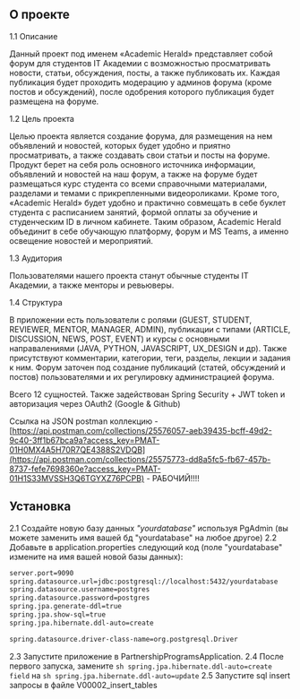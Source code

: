 ## О проекте

1.1 Описание

Данный проект под именем «Academic Herald» представляет собой форум для студентов IT Академии с возможностью просматривать новости, статьи, обсуждения, посты, а также публиковать их. Каждая публикация будет проходить модерацию у админов форума (кроме постов и обсуждений), после одобрения которого публикация будет размещена на форуме. 

1.2 Цель проекта

Целью проекта является создание форума, для размещения на нем объявлений и новостей, которых будет удобно и приятно просматривать, а также создавать свои статьи и посты на форуме. Продукт берет на себя роль основного источника информации, объявлений и новостей на наш форум, а также на форуме будет размещаться курс студента со всеми справочными материалами, разделами и темами с прикрепленными видеороликами. Кроме того, «Academic Herald» будет удобно и практично совмещать в себе буклет студента с расписанием занятий, формой оплаты за обучение и студенческим ID в личном кабинете. 
Таким образом, Academic Herald объединит в себе обучающую платформу, форум и MS Teams, а именно освещение новостей и мероприятий.

1.3 Аудитория

Пользователями нашего проекта станут обычные студенты IT Академии, а также менторы и ревьюверы.

1.4 Структура
  
В приложении есть пользователи с ролями (GUEST, STUDENT, REVIEWER, MENTOR, MANAGER, ADMIN), публикации с типами (ARTICLE, DISCUSSION, NEWS, POST, EVENT) и курсы с основными направалениями (JAVA, PYTHON, JAVASCRIPT, UX_DESIGN и др). Также присутствуют комментарии, категории, теги, разделы, лекции и задания к ним. Форум заточен под создание публикаций (статей, обсуждений и постов) пользователями и их регулировку администрацией форума. 

Всего 12 сущностей. Также задействован Spring Security + JWT token и авторизация через OAuth2 (Google & Github)

Ссылка на JSON postman коллекцию - 
[https://api.postman.com/collections/25576057-aeb39435-bcff-49d2-9c40-3ff1b67bca9a?access_key=PMAT-01H0MX4A5H70R7QE4388S2VDQB](https://api.postman.com/collections/25575773-dd8a5fc5-fb67-457b-8737-fefe7698360e?access_key=PMAT-01H1S33MVSSH3Q6TGYXZ76PCPB) - РАБОЧИЙ!!!!
## Установка 
2.1 Создайте новую базу данных _"yourdatabase"_ используя PgAdmin (вы можете заменить имя вашей бд "yourdatabase" на любое другое)
2.2 Добавьте в application.properties следующий код (поле "yourdatabase" измените на имя вашей новой базы данных):
```sh
server.port=9090
spring.datasource.url=jdbc:postgresql://localhost:5432/yourdatabase
spring.datasource.username=postgres
spring.datasource.password=postgres
spring.jpa.generate-ddl=true
spring.jpa.show-sql=true
spring.jpa.hibernate.ddl-auto=create

spring.datasource.driver-class-name=org.postgresql.Driver
```
2.3 Запустите приложение в PartnershipProgramsApplication.
2.4 После первого запуска, замените ```sh spring.jpa.hibernate.ddl-auto=create field``` на ```sh spring.jpa.hibernate.ddl-auto=update```
2.5 Запустите sql insert запросы в файле V00002_insert_tables

